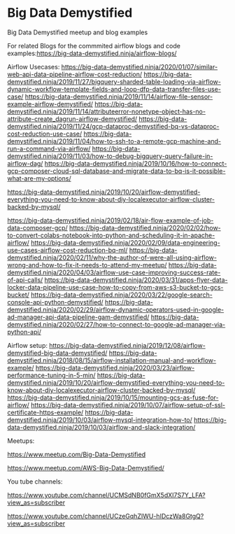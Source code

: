 # Big Data Demystified
Big Data Demystified meetup and blog examples



For related Blogs for the commmited airflow blogs and code examples:https://big-data-demystified.ninja/airflow-blogs/

Airflow Usecases:
https://big-data-demystified.ninja/2020/01/07/similar-web-api-data-pipeline-airflow-cost-reduction/
https://big-data-demystified.ninja/2019/11/27/bigquery-sharded-table-loading-via-airflow-dynamic-workflow-template-fields-and-loop-dfp-data-transfer-files-use-case/
https://big-data-demystified.ninja/2019/11/14/airflow-file-sensor-example-airflow-demystified/
https://big-data-demystified.ninja/2019/11/14/attributeerror-nonetype-object-has-no-attribute-create_dagrun-airflow-demystified/
https://big-data-demystified.ninja/2019/11/24/gcp-dataproc-demystified-bq-vs-dataproc-cost-reduction-use-case/
https://big-data-demystified.ninja/2019/11/04/how-to-ssh-to-a-remote-gcp-machine-and-run-a-command-via-airflow/
https://big-data-demystified.ninja/2019/11/03/how-to-debug-bigquery-query-failure-in-airflow-dag/
https://big-data-demystified.ninja/2019/10/16/how-to-connect-gcp-composer-cloud-sql-database-and-migrate-data-to-bq-is-it-possible-what-are-my-options/

https://big-data-demystified.ninja/2019/10/20/airflow-demystified-everything-you-need-to-know-about-diy-localexecutor-airflow-cluster-backed-by-mysql/

https://big-data-demystified.ninja/2019/02/18/air-flow-example-of-job-data-composer-gcp/
https://big-data-demystified.ninja/2020/02/02/how-to-convert-colabs-notebook-into-python-and-scheduling-it-in-apache-airflow/
https://big-data-demystified.ninja/2020/02/09/data-engineering-use-cases-airflow-cost-reduction-bq-ml/
https://big-data-demystified.ninja/2020/02/11/why-the-author-of-were-all-using-airflow-wrong-and-how-to-fix-it-needs-to-attend-my-meetup/
https://big-data-demystified.ninja/2020/04/03/airflow-use-case-improving-success-rate-of-api-calls/
https://big-data-demystified.ninja/2020/03/31/apps-flyer-data-locker-data-pipeline-use-case-how-to-copy-from-aws-s3-bucket-to-gcs-bucket/
https://big-data-demystified.ninja/2020/03/22/google-search-console-api-python-demystified/
https://big-data-demystified.ninja/2020/02/29/airflow-dynamic-operators-used-in-google-ad-manager-api-data-pipeline-gam-demystified/
https://big-data-demystified.ninja/2020/02/27/how-to-connect-to-google-ad-manager-via-python-api/

Airflow setup:
https://big-data-demystified.ninja/2019/12/08/airflow-demystified-big-data-demystified/
https://big-data-demystified.ninja/2018/08/15/airflow-installation-manual-and-workflow-example/
https://big-data-demystified.ninja/2020/03/23/airflow-performance-tuning-in-5-min/
https://big-data-demystified.ninja/2019/10/20/airflow-demystified-everything-you-need-to-know-about-diy-localexecutor-airflow-cluster-backed-by-mysql/
https://big-data-demystified.ninja/2019/10/15/mounting-gcs-as-fuse-for-airflow/
https://big-data-demystified.ninja/2019/10/07/airflow-setup-of-ssl-certificate-https-example/
https://big-data-demystified.ninja/2019/10/03/airflow-mysql-integration-how-to/
https://big-data-demystified.ninja/2019/10/03/airflow-and-slack-integration/

Meetups:

https://www.meetup.com/Big-Data-Demystified

https://www.meetup.com/AWS-Big-Data-Demystified/

You tube channels:

https://www.youtube.com/channel/UCMSdNB0fGmX5dXI7S7Y_LFA?view_as=subscriber

https://www.youtube.com/channel/UCzeGqhZIWU-hIDczWa8GtgQ?view_as=subscriber
